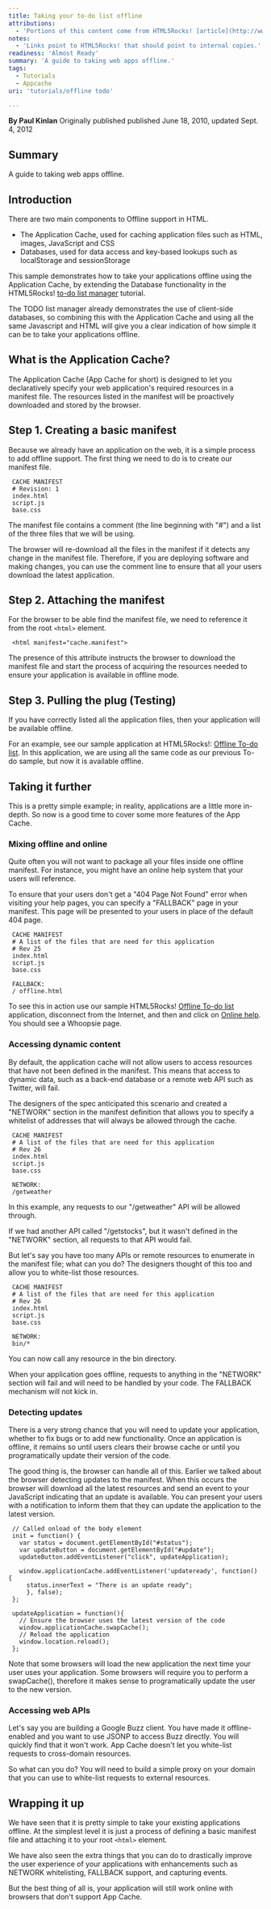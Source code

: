 ```yaml
---
title: Taking your to-do list offline
attributions:
  - 'Portions of this content come from HTML5Rocks! [article](http://www.html5rocks.com/tutorials/offline/takingappoffline/)'
notes:
  - 'Links point to HTML5Rocks! that should point to internal copies.'
readiness: 'Almost Ready'
summary: 'A guide to taking web apps offline.'
tags:
  - Tutorials
  - Appcache
uri: 'tutorials/offline todo'

---
```

**By Paul Kinlan**
Originally published published June 18, 2010, updated Sept. 4, 2012

## <span>Summary</span>

A guide to taking web apps offline.

## <span>Introduction</span>

There are two main components to Offline support in HTML.

-   The Application Cache, used for caching application files such as HTML, images, JavaScript and CSS
-   Databases, used for data access and key-based lookups such as localStorage and sessionStorage

This sample demonstrates how to take your applications offline using the Application Cache, by extending the Database functionality in the HTML5Rocks! [to-do list manager](http://www.html5rocks.com/en/tutorials/webdatabase/todo/) tutorial.

The TODO list manager already demonstrates the use of client-side databases, so combining this with the Application Cache and using all the same Javascript and HTML will give you a clear indication of how simple it can be to take your applications offline.

## <span>What is the Application Cache?</span>

The Application Cache (App Cache for short) is designed to let you declaratively specify your web application's required resources in a manifest file. The resources listed in the manifest will be proactively downloaded and stored by the browser.

## <span>Step 1. Creating a basic manifest</span>

Because we already have an application on the web, it is a simple process to add offline support. The first thing we need to do is to create our manifest file.

     CACHE MANIFEST
     # Revision: 1
     index.html
     script.js
     base.css

The manifest file contains a comment (the line beginning with "\#") and a list of the three files that we will be using.

The browser will re-download all the files in the manifest if it detects any change in the manifest file. Therefore, if you are deploying software and making changes, you can use the comment line to ensure that all your users download the latest application.

## <span>Step 2. Attaching the manifest</span>

For the browser to be able find the manifest file, we need to reference it from the root `<html>` element.

     <html manifest="cache.manifest">

The presence of this attribute instructs the browser to download the manifest file and start the process of acquiring the resources needed to ensure your application is available in offline mode.

## <span>Step 3. Pulling the plug (Testing)</span>

If you have correctly listed all the application files, then your application will be available offline.

For an example, see our sample application at HTML5Rocks!: [Offline To-do list](http://www.html5rocks.com/en/tutorials/offline/takingappoffline/todo/sample.html). In this application, we are using all the same code as our previous To-do sample, but now it is available offline.

## <span>Taking it further</span>

This is a pretty simple example; in reality, applications are a little more in-depth. So now is a good time to cover some more features of the App Cache.

### <span>Mixing offline and online</span>

Quite often you will not want to package all your files inside one offline manifest. For instance, you might have an online help system that your users will reference.

To ensure that your users don't get a "404 Page Not Found" error when visiting your help pages, you can specify a "FALLBACK" page in your manifest. This page will be presented to your users in place of the default 404 page.

     CACHE MANIFEST
     # A list of the files that are need for this application
     # Rev 25
     index.html
     script.js
     base.css

     FALLBACK:
     / offline.html

To see this in action use our sample HTML5Rocks! [Offline To-do list](http://www.html5rocks.com/en/tutorials/offline/takingappoffline/todo/sample.html) application, disconnect from the Internet, and then and click on [Online help](http://www.html5rocks.com/en/tutorials/offline/takingappoffline/todo/help.html). You should see a Whoopsie page.

### <span>Accessing dynamic content</span>

By default, the application cache will not allow users to access resources that have not been defined in the manifest. This means that access to dynamic data, such as a back-end database or a remote web API such as Twitter, will fail.

The designers of the spec anticipated this scenario and created a "NETWORK" section in the manifest definition that allows you to specify a whitelist of addresses that will always be allowed through the cache.

     CACHE MANIFEST
     # A list of the files that are need for this application
     # Rev 26
     index.html
     script.js
     base.css

     NETWORK:
     /getweather

In this example, any requests to our "/getweather" API will be allowed through.

If we had another API called "/getstocks", but it wasn't defined in the "NETWORK" section, all requests to that API would fail.

But let's say you have too many APIs or remote resources to enumerate in the manifest file; what can you do? The designers thought of this too and allow you to white-list those resources.

     CACHE MANIFEST
     # A list of the files that are need for this application
     # Rev 26
     index.html
     script.js
     base.css

     NETWORK:
     bin/*

You can now call any resource in the bin directory.

When your application goes offline, requests to anything in the "NETWORK" section will fail and will need to be handled by your code. The FALLBACK mechanism will not kick in.

### <span>Detecting updates</span>

There is a very strong chance that you will need to update your application, whether to fix bugs or to add new functionality. Once an application is offline, it remains so until users clears their browse cache or until you programatically update their version of the code.

The good thing is, the browser can handle all of this. Earlier we talked about the browser detecting updates to the manifest. When this occurs the browser will download all the latest resources and send an event to your JavaScript indicating that an update is available. You can present your users with a notification to inform them that they can update the application to the latest version.

     // Called onload of the body element
     init = function() {
       var status = document.getElementById("#status");
       var updateButton = document.getElementById("#update");
       updateButton.addEventListener("click", updateApplication);

       window.applicationCache.addEventListener('updateready', function() {
         status.innerText = "There is an update ready";
         }, false);
     };

     updateApplication = function(){
       // Ensure the browser uses the latest version of the code
       window.applicationCache.swapCache();
       // Reload the application
       window.location.reload();
     };

Note that some browsers will load the new application the next time your user uses your application. Some browsers will require you to perform a swapCache(), therefore it makes sense to programatically update the user to the new version.

### <span>Accessing web APIs</span>

Let's say you are building a Google Buzz client. You have made it offline-enabled and you want to use JSONP to access Buzz directly. You will quickly find that it won't work. App Cache doesn't let you white-list requests to cross-domain resources.

So what can you do? You will need to build a simple proxy on your domain that you can use to white-list requests to external resources.

## <span>Wrapping it up</span>

We have seen that it is pretty simple to take your existing applications offline. At the simplest level it is just a process of defining a basic manifest file and attaching it to your root `<html>` element.

We have also seen the extra things that you can do to drastically improve the user experience of your applications with enhancements such as NETWORK whitelisting, FALLBACK support, and capturing events.

But the best thing of all is, your application will still work online with browsers that don't support App Cache.